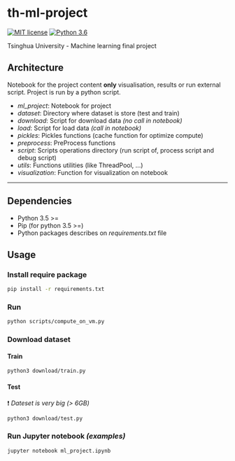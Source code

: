 # th-ml-project
[![MIT license](https://img.shields.io/badge/License-MIT-blue.svg)](https://lbesson.mit-license.org/)
[![Python 3.6](https://img.shields.io/badge/python-3.6-blue.svg)](https://www.python.org/downloads/release/python-360/)

Tsinghua University - Machine learning final project

## Architecture

Notebook for the project content __only__ visualisation, results or run external script.
Project is run by a python script.

- _ml_project_: Notebook for project
- _dataset_: Directory where dataset is store (test and train)
- _download_: Script for download data _(no call in notebook)_
- _load_: Script for load data _(call in notebook)_
- _pickles_: Pickles functions (cache function for optimize compute)
- _preprocess_: PreProcess functions
- _script_: Scripts operations directory (run script of, process script and debug script)
- _utils_: Functions utilities (like ThreadPool, ...)
- _visualization_: Function for visualization on notebook

- - - -
## Dependencies
- Python 3.5 >=
- Pip (for python 3.5 >=)
- Python packages describes on _requirements.txt_ file


## Usage

### Install require package
```bash
pip install -r requirements.txt
```

### Run
````bash
python scripts/compute_on_vm.py
````

### Download dataset
#### Train
```bash
python3 download/train.py
```
#### Test
:exclamation: _Dateset is very big (> 6GB)_
```bash
python3 download/test.py
```

### Run Jupyter notebook _(examples)_
```bash
jupyter notebook ml_project.ipynb 
```
